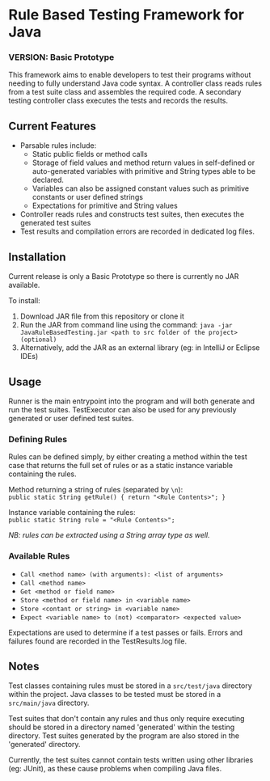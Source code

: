 # Rule Based Testing Framework for Java

### VERSION: Basic Prototype

This framework aims to enable developers to test their programs without needing to fully understand Java code syntax.
A controller class reads rules from a test suite class and assembles the required code. A secondary testing controller class executes the tests and records the results.

## Current Features

- Parsable rules include:
  - Static public fields or method calls
  - Storage of field values and method return values in self-defined or auto-generated variables with primitive and String types able to be declared.
  - Variables can also be assigned constant values such as primitive constants or user defined strings
  - Expectations for primitive and String values
- Controller reads rules and constructs test suites, then executes the generated test suites
- Test results and compilation errors are recorded in dedicated log files.

## Installation

Current release is only a Basic Prototype so there is currently no JAR available.

To install:
1. Download JAR file from this repository or clone it
2. Run the JAR from command line using the command:
`java -jar JavaRuleBasedTesting.jar <path to src folder of the project>(optional)`
3. Alternatively, add the JAR as an external library (eg: in IntelliJ or Eclipse IDEs)

## Usage

Runner is the main entrypoint into the program and will both generate and run the test suites.
TestExecutor can also be used for any previously generated or user defined test suites.

### Defining Rules

Rules can be defined simply, by either creating a method within the test case that returns the full set of rules or as a static instance variable containing the rules.

Method returning a string of rules (separated by `\n`):  
`public static String getRule() { return "<Rule Contents>"; }`


Instance variable containing the rules:  
`public static String rule = "<Rule Contents>";`

*NB: rules can be extracted using a String array type as well.*

### Available Rules

- `Call <method name> (with arguments): <list of arguments>`
- `Call <method name>`
- `Get <method or field name>`
- `Store <method or field name> in <variable name>`
- `Store <contant or string> in <variable name>`
- `Expect <variable name> to (not) <comparator> <expected value>`

Expectations are used to determine if a test passes or fails. Errors and failures found are recorded in the TestResults.log file.

## Notes

Test classes containing rules must be stored in a `src/test/java` directory within the project. Java classes to be tested must be stored in a `src/main/java` directory.

Test suites that don't contain any rules and thus only require executing should be stored in a directory named 'generated' within the testing directory. Test suites generated by the program are also stored in the 'generated' directory.

Currently, the test suites cannot contain tests written using other libraries (eg: JUnit), as these cause problems when compiling Java files.